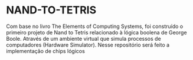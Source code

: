 # NAND-TO-TETRIS
Com base no livro The Elements of Computing Systems, foi construído o  primeiro projeto de Nand to Tetris relacionado à lógica boolena de George  Boole. Através de um ambiente virtual que simula processos de computadores (Hardware Simulator). Nesse repositório será feito a implementação de chips lógicos
